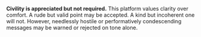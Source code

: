 **Civility is appreciated but not required.**
This platform values clarity over comfort. A rude but valid point may be accepted. A kind but incoherent one will not. However, needlessly hostile or performatively condescending messages may be warned or rejected on tone alone.
